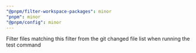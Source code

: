 ```yaml
---
"@pnpm/filter-workspace-packages": minor
"pnpm": minor
"@pnpm/config": minor
---
```


Filter files matching this filter from the git changed file list when running the test command
